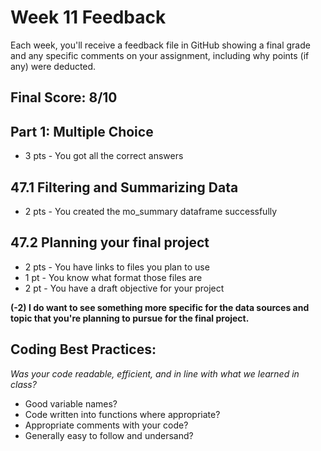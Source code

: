 # Week 11 Feedback
Each week, you'll receive a feedback file in GitHub showing a final grade and any specific comments on your assignment, including why points (if any) were deducted.



## Final Score: 8/10

## Part 1: Multiple Choice
* 3 pts - You got all the correct answers

## 47.1 Filtering and Summarizing Data
* 2 pts - You created the mo_summary dataframe successfully

## 47.2 Planning your final project
* 2 pts - You have links to files you plan to use
* 1 pt - You know what format those files are
* 2 pt - You have a draft objective for your project

**(-2) I do want to see something more specific for the data sources and topic that you're planning to pursue for the final project.**

## Coding Best Practices:
_Was your code readable, efficient, and in line with what we learned in class?_
* Good variable names?
* Code written into functions where appropriate?
* Appropriate comments with your code?
* Generally easy to follow and undersand?
